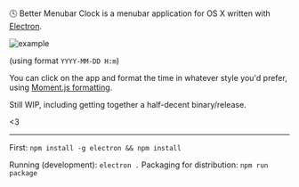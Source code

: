🕓 Better Menubar Clock is a menubar application for OS X written with [Electron](http://electron.atom.io/).

![example](https://cdn.rawgit.com/imkmf/better-menubar-clock/c501a3d4e8bfd4e07089421110e3f2304b24b9e0/static/example.png)

(using format `YYYY-MM-DD H:m`)

You can click on the app and format the time in whatever style you'd prefer, using [Moment.js formatting](http://momentjs.com/docs/#/displaying/).

Still WIP, including getting together a half-decent binary/release.

<3

---

First: `npm install -g electron && npm install`

Running (development): `electron .`
Packaging for distribution: `npm run package`
